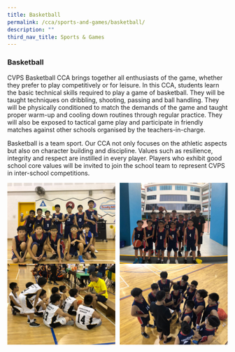 ```yaml
---
title: Basketball
permalink: /cca/sports-and-games/basketball/
description: ""
third_nav_title: Sports & Games
---
```

### **Basketball**
CVPS Basketball CCA brings together all enthusiasts of the game, whether they prefer to play competitively or for leisure. In this CCA, students learn the basic technical skills required to play a game of basketball. They will be taught techniques on dribbling, shooting, passing and ball handling. They will be physically conditioned to match the demands of the game and taught proper warm-up and cooling down routines through regular practice. They will also be exposed to tactical game play and participate in friendly matches against other schools organised by the teachers-in-charge. 

Basketball is a team sport. Our CCA not only focuses on the athletic aspects but also on character building and discipline. Values such as resilience, integrity and respect are instilled in every player. Players who exhibit good school core values will be invited to join the school team to represent CVPS in inter-school competitions.

<img src="/images/basketball1.jpeg" style="width:49%" align=left>
<img src="/images/basketball2.jpeg" style="width:49%" align=right>

<br clear="left">

<img src="/images/basketball3.jpeg" style="width:49%" align=left>
<img src="/images/basketball4.jpeg" style="width:49%" align=right>

<br clear="left">